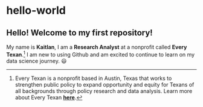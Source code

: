 # hello-world
## Hello! Welcome to my first repository!

My name is **Kaitlan**, I am a **Research Analyst** at a nonprofit called **Every Texan**.[^1] I am new to using Github and am excited to continue to learn on my data science journey. :smiley:

[^1]: Every Texan is a nonprofit based in Austin, Texas that works to strengthen public policy to expand opportunity and equity for Texans of all backgrounds through policy research and data analysis. Learn more about Every Texan **[here](https://everytexan.org/)**.
